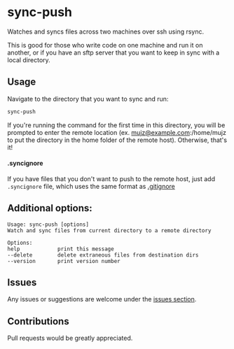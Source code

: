# sync-push
Watches and syncs files across two machines over ssh using rsync. 

This is good for those who write code on one machine and run it on another, or if you have an sftp server that you want to keep in sync with a local directory.

## Usage

Navigate to the directory that you want to sync and run:

```bash
sync-push
```

If you're running the command for the first time in this directory, you will be prompted to enter the remote location (ex. mujz@example.com:/home/mujz to put the directory in the home folder of the remote host). Otherwise, that's it!

#### .syncignore

If you have files that you don't want to push to the remote host, just add `.syncignore` file, which uses the same format as [.gitignore](https://git-scm.com/docs/gitignore)

## Additional options:

```
Usage: sync-push [options]
Watch and sync files from current directory to a remote directory

Options:
help			print this message
--delete		delete extraneous files from destination dirs
--version		print version number
```

## Issues

Any issues or suggestions are welcome under the [issues section](https://github.com/mujz/sync-push/issues).

## Contributions

Pull requests would be greatly appreciated.
